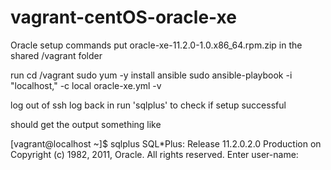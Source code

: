 # vagrant-centOS-oracle-xe
Oracle setup commands
put oracle-xe-11.2.0-1.0.x86_64.rpm.zip in the shared /vagrant folder

run
cd /vagrant
sudo yum -y install ansible
sudo ansible-playbook -i "localhost," -c local oracle-xe.yml -v

log out of ssh
log back in
run 'sqlplus' to check if setup successful

should get the output something like

[vagrant@localhost ~]$ sqlplus
SQL*Plus: Release 11.2.0.2.0 Production on
Copyright (c) 1982, 2011, Oracle.  All rights reserved.
Enter user-name:
